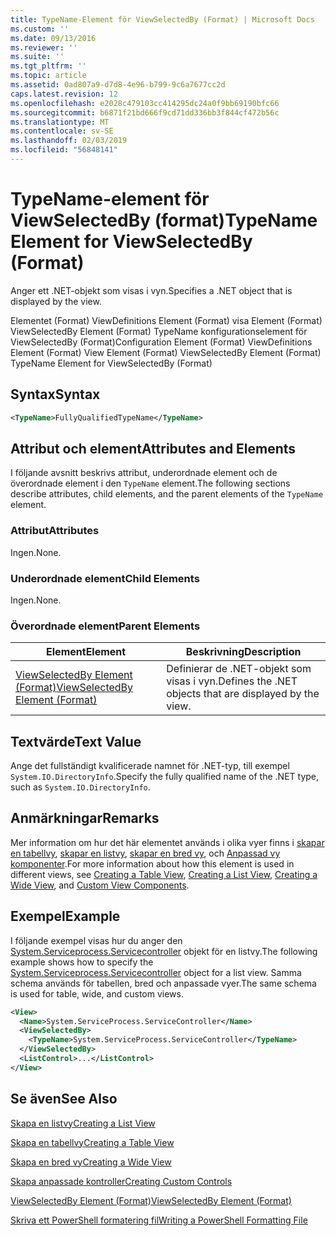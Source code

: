 ```yaml
---
title: TypeName-Element för ViewSelectedBy (Format) | Microsoft Docs
ms.custom: ''
ms.date: 09/13/2016
ms.reviewer: ''
ms.suite: ''
ms.tgt_pltfrm: ''
ms.topic: article
ms.assetid: 0ad807a9-d7d8-4e96-b799-9c6a7677cc2d
caps.latest.revision: 12
ms.openlocfilehash: e2028c479103cc414295dc24a0f9bb69190bfc66
ms.sourcegitcommit: b6871f21bd666f9cd71dd336bb3f844cf472b56c
ms.translationtype: MT
ms.contentlocale: sv-SE
ms.lasthandoff: 02/03/2019
ms.locfileid: "56848141"
---
```

# <a name="typename-element-for-viewselectedby-format"></a><span data-ttu-id="2fb92-102">TypeName-element för ViewSelectedBy (format)</span><span class="sxs-lookup"><span data-stu-id="2fb92-102">TypeName Element for ViewSelectedBy (Format)</span></span>

<span data-ttu-id="2fb92-103">Anger ett .NET-objekt som visas i vyn.</span><span class="sxs-lookup"><span data-stu-id="2fb92-103">Specifies a .NET object that is displayed by the view.</span></span>

<span data-ttu-id="2fb92-104">Elementet (Format) ViewDefinitions Element (Format) visa Element (Format) ViewSelectedBy Element (Format) TypeName konfigurationselement för ViewSelectedBy (Format)</span><span class="sxs-lookup"><span data-stu-id="2fb92-104">Configuration Element (Format) ViewDefinitions Element (Format) View Element (Format) ViewSelectedBy Element (Format) TypeName Element for ViewSelectedBy (Format)</span></span>

## <a name="syntax"></a><span data-ttu-id="2fb92-105">Syntax</span><span class="sxs-lookup"><span data-stu-id="2fb92-105">Syntax</span></span>

```xml
<TypeName>FullyQualifiedTypeName</TypeName>
```

## <a name="attributes-and-elements"></a><span data-ttu-id="2fb92-106">Attribut och element</span><span class="sxs-lookup"><span data-stu-id="2fb92-106">Attributes and Elements</span></span>

<span data-ttu-id="2fb92-107">I följande avsnitt beskrivs attribut, underordnade element och de överordnade element i den `TypeName` element.</span><span class="sxs-lookup"><span data-stu-id="2fb92-107">The following sections describe attributes, child elements, and the parent elements of the `TypeName` element.</span></span>

### <a name="attributes"></a><span data-ttu-id="2fb92-108">Attribut</span><span class="sxs-lookup"><span data-stu-id="2fb92-108">Attributes</span></span>

<span data-ttu-id="2fb92-109">Ingen.</span><span class="sxs-lookup"><span data-stu-id="2fb92-109">None.</span></span>

### <a name="child-elements"></a><span data-ttu-id="2fb92-110">Underordnade element</span><span class="sxs-lookup"><span data-stu-id="2fb92-110">Child Elements</span></span>

<span data-ttu-id="2fb92-111">Ingen.</span><span class="sxs-lookup"><span data-stu-id="2fb92-111">None.</span></span>

### <a name="parent-elements"></a><span data-ttu-id="2fb92-112">Överordnade element</span><span class="sxs-lookup"><span data-stu-id="2fb92-112">Parent Elements</span></span>

|<span data-ttu-id="2fb92-113">Element</span><span class="sxs-lookup"><span data-stu-id="2fb92-113">Element</span></span>|<span data-ttu-id="2fb92-114">Beskrivning</span><span class="sxs-lookup"><span data-stu-id="2fb92-114">Description</span></span>|
|-------------|-----------------|
|[<span data-ttu-id="2fb92-115">ViewSelectedBy Element (Format)</span><span class="sxs-lookup"><span data-stu-id="2fb92-115">ViewSelectedBy Element (Format)</span></span>](./viewselectedby-element-format.md)|<span data-ttu-id="2fb92-116">Definierar de .NET-objekt som visas i vyn.</span><span class="sxs-lookup"><span data-stu-id="2fb92-116">Defines the .NET objects that are displayed by the view.</span></span>|

## <a name="text-value"></a><span data-ttu-id="2fb92-117">Textvärde</span><span class="sxs-lookup"><span data-stu-id="2fb92-117">Text Value</span></span>

<span data-ttu-id="2fb92-118">Ange det fullständigt kvalificerade namnet för .NET-typ, till exempel `System.IO.DirectoryInfo`.</span><span class="sxs-lookup"><span data-stu-id="2fb92-118">Specify the fully qualified name of the .NET type, such as `System.IO.DirectoryInfo`.</span></span>

## <a name="remarks"></a><span data-ttu-id="2fb92-119">Anmärkningar</span><span class="sxs-lookup"><span data-stu-id="2fb92-119">Remarks</span></span>

<span data-ttu-id="2fb92-120">Mer information om hur det här elementet används i olika vyer finns i [skapar en tabellvy](./creating-a-table-view.md), [skapar en listvy](./creating-a-list-view.md), [skapar en bred vy](./creating-a-wide-view.md), och [ Anpassad vy komponenter](./creating-custom-controls.md).</span><span class="sxs-lookup"><span data-stu-id="2fb92-120">For more information about how this element is used in different views, see [Creating a Table View](./creating-a-table-view.md), [Creating a List View](./creating-a-list-view.md), [Creating a Wide View](./creating-a-wide-view.md), and [Custom View Components](./creating-custom-controls.md).</span></span>

## <a name="example"></a><span data-ttu-id="2fb92-121">Exempel</span><span class="sxs-lookup"><span data-stu-id="2fb92-121">Example</span></span>

<span data-ttu-id="2fb92-122">I följande exempel visas hur du anger den [System.Serviceprocess.Servicecontroller](/dotnet/api/System.ServiceProcess.ServiceController) objekt för en listvy.</span><span class="sxs-lookup"><span data-stu-id="2fb92-122">The following example shows how to specify the [System.Serviceprocess.Servicecontroller](/dotnet/api/System.ServiceProcess.ServiceController) object for a list view.</span></span> <span data-ttu-id="2fb92-123">Samma schema används för tabellen, bred och anpassade vyer.</span><span class="sxs-lookup"><span data-stu-id="2fb92-123">The same schema is used for table, wide, and custom views.</span></span>

```xml
<View>
  <Name>System.ServiceProcess.ServiceController</Name>
  <ViewSelectedBy>
    <TypeName>System.ServiceProcess.ServiceController</TypeName>
  </ViewSelectedBy>
  <ListControl>...</ListControl>
</View>
```

## <a name="see-also"></a><span data-ttu-id="2fb92-124">Se även</span><span class="sxs-lookup"><span data-stu-id="2fb92-124">See Also</span></span>

[<span data-ttu-id="2fb92-125">Skapa en listvy</span><span class="sxs-lookup"><span data-stu-id="2fb92-125">Creating a List View</span></span>](./creating-a-list-view.md)

[<span data-ttu-id="2fb92-126">Skapa en tabellvy</span><span class="sxs-lookup"><span data-stu-id="2fb92-126">Creating a Table View</span></span>](./creating-a-table-view.md)

[<span data-ttu-id="2fb92-127">Skapa en bred vy</span><span class="sxs-lookup"><span data-stu-id="2fb92-127">Creating a Wide View</span></span>](./creating-a-wide-view.md)

[<span data-ttu-id="2fb92-128">Skapa anpassade kontroller</span><span class="sxs-lookup"><span data-stu-id="2fb92-128">Creating Custom Controls</span></span>](./creating-custom-controls.md)

[<span data-ttu-id="2fb92-129">ViewSelectedBy Element (Format)</span><span class="sxs-lookup"><span data-stu-id="2fb92-129">ViewSelectedBy Element (Format)</span></span>](./viewselectedby-element-format.md)

[<span data-ttu-id="2fb92-130">Skriva ett PowerShell formatering fil</span><span class="sxs-lookup"><span data-stu-id="2fb92-130">Writing a PowerShell Formatting File</span></span>](./writing-a-powershell-formatting-file.md)
